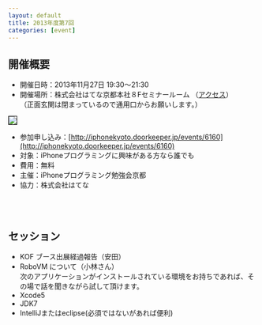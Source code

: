 ```yaml
---
layout: default
title: 2013年度第7回
categories: [event]
---
```


## 開催概要

- 開催日時：2013年11月27日 19:30〜21:30
- 開催場所：株式会社はてな京都本社８Fセミナールーム （[アクセス](http://www.hatena.ne.jp/company/location)）<br />（正面玄関は閉まっているので通用口からお願いします。）

<img style='border:1px solid black' src='http://ylb.jp/hatena_entrance.png' />

- 参加申し込み：[http://iphonekyoto.doorkeeper.jp/events/6160](http://iphonekyoto.doorkeeper.jp/events/6160) 
- 対象：iPhoneプログラミングに興味がある方なら誰でも
- 費用：無料
- 主催：iPhoneプログラミング勉強会京都
- 協力：株式会社はてな

<br /><br />

## セッション

- KOF ブース出展経過報告（安田）
- RoboVM について（小林さん）<br />
次のアプリケーションがインストールされている環境をお持ちであれば、その場で話を聞きながら試して頂けます。
- Xcode5
- JDK7
- IntelliJまたはeclipse(必須ではないがあれば便利)


